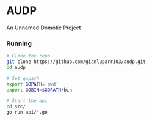 # AUDP

An Unnamed Domotic Project

### Running

```bash
# Clone the repo
git clone https://github.com/gianluparri03/audp.git
cd audp

# Set gopath
export GOPATH='pwd'
export GOBIN=$GOPATH/bin

# Start the api
cd src/
go run api/*.go
```
